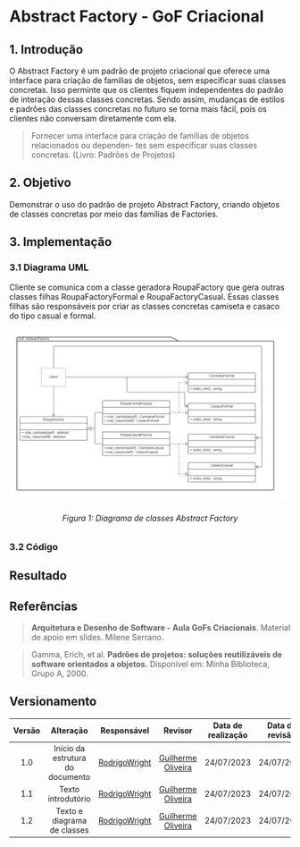 # Abstract Factory - GoF Criacional

## 1. Introdução

O Abstract Factory é um padrão de projeto criacional que oferece uma interface para criação de famílias de objetos, sem especificar suas classes concretas. Isso perminte que os clientes fiquem independentes do padrão de interação dessas classes concretas. Sendo assim, mudanças de estilos e padrões das classes concretas no futuro se torna mais fácil, pois os clientes não conversam diretamente com ela.

> Fornecer uma interface para criação de famílias de objetos relacionados ou dependen- tes sem especificar suas classes concretas. (Livro: Padrões de Projetos)


## 2. Objetivo

Demonstrar o uso do padrão de projeto Abstract Factory, criando objetos de classes concretas por meio das famílias de Factories.

## 3. Implementação
### 3.1 Diagrama UML
Cliente se comunica com a classe geradora RoupaFactory que gera outras classes filhas RoupaFactoryFormal e RoupaFactoryCasual. Essas classes filhas são responsáveis por criar as classes concretas camiseta e casaco do tipo casual e formal.

![diagrama-decorator](./src/AbstractFactory/AbstractFactory.png)
<h6 align = "center">Figura 1: Diagrama de classes Abstract Factory</h6>

### 3.2 Código

## Resultado

## Referências

> **Arquitetura e Desenho de Software - Aula GoFs Criacionais**. Material de apoio em slides. Milene Serrano.

> Gamma, Erich, et al. **Padrões de projetos: soluções reutilizáveis de software orientados a objetos.** Disponível em: Minha Biblioteca, Grupo A, 2000.

## Versionamento

| Versão | Alteração |  Responsável  | Revisor | Data de realização | Data de revisão |
| :------: | :---: | :-----: | :----: | :----: | :-----: |
| 1.0    | Inicio da estrutura do documento | [RodrigoWright](https://github.com/RodrigoWright) | [Guilherme Oliveira](https://github.com/GG555-13) | 24/07/2023 | 24/07/2023 |
| 1.1 | Texto introdutório | [RodrigoWright](https://github.com/RodrigoWright) | [Guilherme Oliveira](https://github.com/GG555-13) | 24/07/2023 | 24/07/2023 | 
| 1.2 | Texto e diagrama de classes | [RodrigoWright](https://github.com/RodrigoWright) | [Guilherme Oliveira](https://github.com/GG555-13) | 24/07/2023 | 24/07/2023 | 





